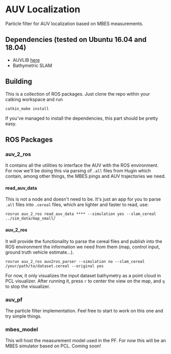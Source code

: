 # AUV Localization

Particle filter for AUV localization based on MBES measurements.

## Dependencies (tested on Ubuntu 16.04 and 18.04)
* AUVLIB [here](https://github.com/nilsbore/auvlib) 
* Bathymetric SLAM 

## Building

This is a collection of ROS packages. Just clone the repo within your catking workspace and run
```
catkin_make install
```
If you've managed to install the dependencies, this part should be pretty easy.

## ROS Packages

### auv_2_ros
It contains all the utilities to interface the AUV with the ROS environment.
For now we'll be doing this via parsing of `.all` files from Hugin which contain, among other things, the MBES pings and AUV trajectories we need.

#### read_auv_data
This is not a node and doesn't need to be. It's just an app for you to parse `.all` files into `.cereal` files, which are lighter and faster to read, use:
```
rosrun auv_2_ros read_auv_data **** --simulation yes --slam_cereal ../sim_data/map_small/
```

#### auv_2_ros
It will provide the functionality to parse the cereal files and publish into the ROS environment the information we need from them (map, control input, ground truth vehicle estimate...).
```
rosrun auv_2_ros auv2ros_parser --simulation no --slam_cereal /your/path/to/dataset.cereal --original yes
```
For now, it only visualizes the input dataset bathymetry as a point cloud in PCL visualizer.
After running it, press `r` to center the view on the map, and `q` to stop the visualizer.

### auv_pf
The particle filter implementation.
Feel free to start to work on this one and try simple things.

### mbes_model
This will host the measurement model used in the PF. For now this will be an MBES simulator based on PCL. Coming soon!
